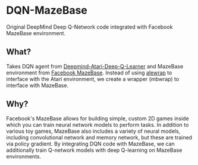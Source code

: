 # DQN-MazeBase
Original DeepMind Deep Q-Network code integrated with Facebook MazeBase environment.

What?
-----
Takes DQN agent from [Deepmind-Atari-Deep-Q-Learner](https://github.com/kuz/DeepMind-Atari-Deep-Q-Learner) and MazeBase environment from [Facebook MazeBase](https://github.com/facebook/MazeBase). Instead of using [alewrap](https://github.com/deepmind/alewrap) to interface with the Atari environment, we create a wrapper (mbwrap) to interface with MazeBase.

Why?
----
Facebook's MazeBase allows for building simple, custom 2D games inside which you can train neural network models to perform tasks. In addition to various toy games, MazeBase also includes a variety of neural models, including convolutional network and memory network, but these are trained via policy gradient. By integrating DQN code with MazeBase, we can additionally train Q-network models with deep Q-learning on MazeBase environments.

